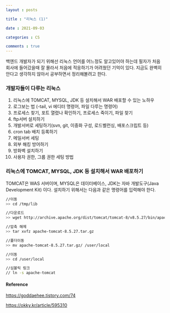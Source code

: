 ```yaml
---
layout : posts

title : "리눅스 (1)"

date : 2021-09-03

categories : CS

comments : true
---
```




백엔드 개발자가 되기 위해선 리눅스 언어를 어느정도 알고있어야 하는데 필자가 처음 회사에 들어갔을때 잘 몰라서 처음에 적응하기가 어려웠던 기억이 있다. 지금도 완벽히 안다고 생각하지 않아서 공부하면서 정리해볼려고 한다. 

### 개발자들이 다루는 리눅스

1. 리눅스에 TOMCAT, MYSQL, JDK 등 설치해서 WAR 배포할 수 있는 노하우
2. 로그보는 법 (-tail, vi 에디터 명령어, 파일 다루는 명령어)
3. 프로세스 찾기, 포트 열렸나 확인하기, 프로세스 죽이기, 파일 찾기
4. ftp서버 설치하기
5. 개발서버로 세팅하기(svn, git, 이중화 구성, 로드벨런싱, 배포스크립트 등)
6. cron tab 배치 등록하기
7. 메일서버 세팅
8. 외부 해킹 방어하기
9. 방화벽 설치하기
10. 사용자 권한, 그룹 권한 세팅 방법



### 리눅스에 TOMCAT, MYSQL, JDK 등 설치해서 WAR 배포하기

TOMCAT은 WAS 서버이며, MYSQL은 데이터베이스, JDK는 자바 개발도구(Java Development Kit) 이다. 설치하기 위해서는 다음과 같은 명령어를 입력해야 한다.

```sh
//이동
>> cd /tmp/lib

//다운로드
>> wget http://archive.apache.org/dist/tomcat/tomcat-8/v8.5.27/bin/apache-tomcat-8.5.27.tar.gz

//압축 해제
>> tar xvfz apache-tomcat-8.5.27.tar.gz

//폴더이동
>> mv apache-tomcat-8.5.27.tar.gz/ /user/local

//이동
>> cd /user/local

//심볼릭 링크
// ln -s apache-tomcat
```



#### Reference

https://goddaehee.tistory.com/74

https://okky.kr/article/595310
